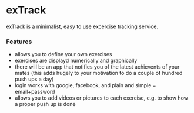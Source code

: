 # exTrack #

exTrack is a minimalist, easy to use excercise tracking service. 

### Features ###

- allows you to define your own exercises
- exercises are displayd numerically and graphically
- there will be an app that notifies you of the latest achievents of your mates (this adds hugely to your motivation to do a couple of hundred push ups a day)
- login works with google, facebook, and plain and simple = email+password
- allows you to add videos or pictures to each exercise, e.g. to show how a proper push up is done
